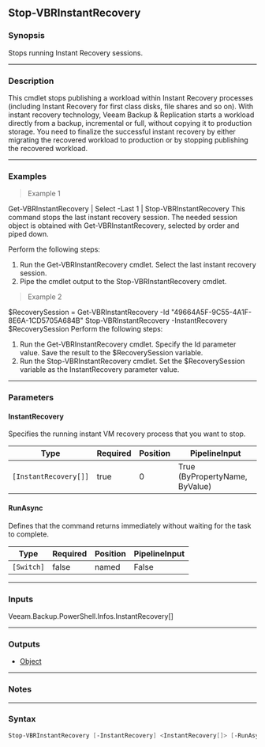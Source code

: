 Stop-VBRInstantRecovery
-----------------------

### Synopsis
Stops running Instant Recovery sessions.

---

### Description

This cmdlet stops publishing a workload within Instant Recovery processes (including Instant Recovery for first class disks, file shares and so on).
With instant recovery technology, Veeam Backup & Replication starts a workload directly from a backup, incremental or full, without copying it to production storage. You need to finalize the successful instant recovery by either migrating the recovered workload to production or by stopping publishing the recovered workload.

---

### Examples
> Example 1

Get-VBRInstantRecovery | Select -Last 1 | Stop-VBRInstantRecovery
This command stops the last instant recovery session. The needed session object is obtained with Get-VBRInstantRecovery, selected by order and piped down.

Perform the following steps:
1. Run the Get-VBRInstantRecovery cmdlet. Select the last instant recovery session.
2. Pipe the cmdlet output to the Stop-VBRInstantRecovery cmdlet.
> Example 2

$RecoverySession = Get-VBRInstantRecovery -Id "49664A5F-9C55-4A1F-8E6A-1CD5705A684B"
Stop-VBRInstantRecovery -InstantRecovery $RecoverySession
Perform the following steps:
1. Run the Get-VBRInstantRecovery cmdlet. Specify the Id parameter value. Save the result to the $RecoverySession variable.
2. Run the Stop-VBRInstantRecovery cmdlet. Set the $RecoverySession variable as the InstantRecovery parameter value.

---

### Parameters
#### **InstantRecovery**
Specifies the running instant VM recovery process that you want to stop.

|Type                 |Required|Position|PipelineInput                 |
|---------------------|--------|--------|------------------------------|
|`[InstantRecovery[]]`|true    |0       |True (ByPropertyName, ByValue)|

#### **RunAsync**
Defines that the command returns immediately without waiting for the task to complete.

|Type      |Required|Position|PipelineInput|
|----------|--------|--------|-------------|
|`[Switch]`|false   |named   |False        |

---

### Inputs
Veeam.Backup.PowerShell.Infos.InstantRecovery[]

---

### Outputs
* [Object](https://learn.microsoft.com/en-us/dotnet/api/System.Object)

---

### Notes

---

### Syntax
```PowerShell
Stop-VBRInstantRecovery [-InstantRecovery] <InstantRecovery[]> [-RunAsync] [<CommonParameters>]
```
